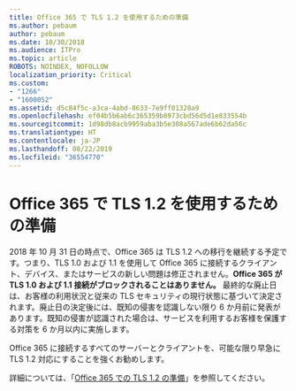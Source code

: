 ```yaml
---
title: Office 365 で TLS 1.2 を使用するための準備
ms.author: pebaum
author: pebaum
ms.date: 10/30/2018
ms.audience: ITPro
ms.topic: article
ROBOTS: NOINDEX, NOFOLLOW
localization_priority: Critical
ms.custom:
- "1266"
- "1600052"
ms.assetid: d5c84f5c-a3ca-4abd-8633-7e9ff01328a9
ms.openlocfilehash: ef04b5b6ab6c365359b6973cbd56d5d1e833554b
ms.sourcegitcommit: 1d98db8acb9959aba3b5e308a567ade6b62da56c
ms.translationtype: HT
ms.contentlocale: ja-JP
ms.lasthandoff: 08/22/2019
ms.locfileid: "36554770"
---
```

# <a name="prepare-for-use-of-tls-12-in-office-365"></a>Office 365 で TLS 1.2 を使用するための準備

2018 年 10 月 31 日の時点で、Office 365 は TLS 1.2 への移行を継続する予定です。つまり、TLS 1.0 および 1.1 を使用して Office 365 に接続するクライアント、デバイス、またはサービスの新しい問題は修正されません。**Office 365 が TLS 1.0 および 1.1 接続がブロックされることはありません。** 最終的な廃止日は、お客様の利用状況と従来の TLS セキュリティの現行状態に基づいて決定されます。廃止日の決定後には、既知の侵害を認識しない限り 6 か月前に発表があります。既知の侵害が認識された場合は、サービスを利用するお客様を保護する対策を 6 か月以内に実施します。
  
Office 365 に接続するすべてのサーバーとクライアントを、可能な限り早急に TLS 1.2 対応にすることを強くお勧めします。
  
詳細については、「[Office 365 での TLS 1.2 の準備](https://support.microsoft.com/help/4057306/preparing-for-tls-1-2-in-office-365)」を参照してください。
  